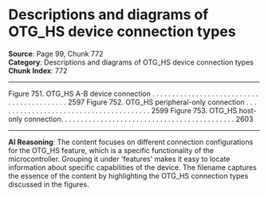 # Descriptions and diagrams of OTG_HS device connection types

**Source**: Page 99, Chunk 772  
**Category**: Descriptions and diagrams of OTG_HS device connection types  
**Chunk Index**: 772

---

Figure 751. OTG_HS A-B device connection . . . . . . . . . . . . . . . . . . . . . . . . . . . . . . . . . . . . . . . . . . 2597
Figure 752. OTG_HS peripheral-only connection . . . . . . . . . . . . . . . . . . . . . . . . . . . . . . . . . . . . . . . 2599
Figure 753. OTG_HS host-only connection. . . . . . . . . . . . . . . . . . . . . . . . . . . . . . . . . . . . . . . . . . . . 2603

---

**AI Reasoning**: The content focuses on different connection configurations for the OTG_HS feature, which is a specific functionality of the microcontroller. Grouping it under 'features' makes it easy to locate information about specific capabilities of the device. The filename captures the essence of the content by highlighting the OTG_HS connection types discussed in the figures.
